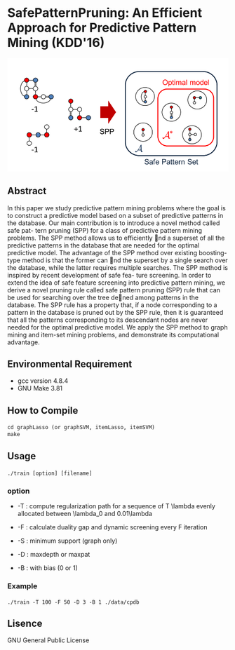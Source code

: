 # SafePatternPruning: An Efficient Approach for Predictive Pattern Mining (KDD'16)

<img src="fig/graph.png" width="900px">

## Abstract
In this paper we study predictive pattern mining problems
where the goal is to construct a predictive model based on
a subset of predictive patterns in the database. Our main
contribution is to introduce a novel method called safe pat-
tern pruning (SPP) for a class of predictive pattern mining
problems. The SPP method allows us to efficiently nd a superset
of all the predictive patterns in the database that are
needed for the optimal predictive model. The advantage of
the SPP method over existing boosting-type method is that
the former can nd the superset by a single search over the
database, while the latter requires multiple searches. The
SPP method is inspired by recent development of safe fea-
ture screening. In order to extend the idea of safe feature
screening into predictive pattern mining, we derive a novel
pruning rule called safe pattern pruning (SPP) rule that can
be used for searching over the tree dened among patterns
in the database. The SPP rule has a property that, if a node
corresponding to a pattern in the database is pruned out by
the SPP rule, then it is guaranteed that all the patterns
corresponding to its descendant nodes are never needed for
the optimal predictive model. We apply the SPP method
to graph mining and item-set mining problems, and demonstrate
its computational advantage.

## Environmental Requirement
- gcc version 4.8.4
- GNU Make 3.81

## How to Compile
```
cd graphLasso (or graphSVM, itemLasso, itemSVM)
make
```

## Usage
`./train [option] [filename]`

### option
- -T : compute regularization path for a sequence of T \lambda evenly allocated between \lambda_0 and 0.01\lambda

- -F : calculate duality gap and dynamic screening every F iteration

- -S : minimum support (graph only)

- -D : maxdepth or maxpat

- -B : with bias (0 or 1)

### Example
`./train -T 100 -F 50 -D 3 -B 1 ./data/cpdb`

## Lisence
GNU General Public License
